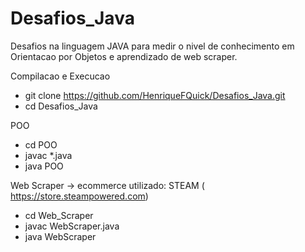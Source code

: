 # Desafios_Java
Desafios na linguagem JAVA para medir o nivel de conhecimento em Orientacao por Objetos e aprendizado de web scraper.

Compilacao e Execucao
* git clone https://github.com/HenriqueFQuick/Desafios_Java.git
* cd Desafios_Java


POO
* cd POO
* javac *.java
* java POO

Web Scraper -> ecommerce utilizado: STEAM ( https://store.steampowered.com)
* cd Web_Scraper
* javac WebScraper.java
* java WebScraper

